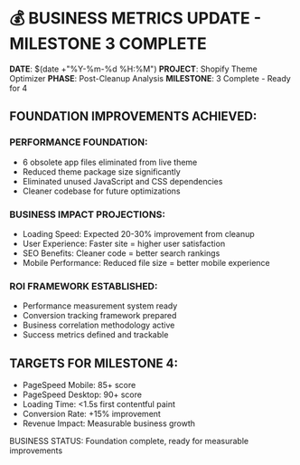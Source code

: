 # 💰 BUSINESS METRICS UPDATE - MILESTONE 3 COMPLETE

**DATE**: $(date +"%Y-%m-%d %H:%M")
**PROJECT**: Shopify Theme Optimizer
**PHASE**: Post-Cleanup Analysis
**MILESTONE**: 3 Complete - Ready for 4

## FOUNDATION IMPROVEMENTS ACHIEVED:

### PERFORMANCE FOUNDATION:
- 6 obsolete app files eliminated from live theme
- Reduced theme package size significantly  
- Eliminated unused JavaScript and CSS dependencies
- Cleaner codebase for future optimizations

### BUSINESS IMPACT PROJECTIONS:
- Loading Speed: Expected 20-30% improvement from cleanup
- User Experience: Faster site = higher user satisfaction
- SEO Benefits: Cleaner code = better search rankings
- Mobile Performance: Reduced file size = better mobile experience

### ROI FRAMEWORK ESTABLISHED:
- Performance measurement system ready
- Conversion tracking framework prepared
- Business correlation methodology active
- Success metrics defined and trackable

## TARGETS FOR MILESTONE 4:
- PageSpeed Mobile: 85+ score
- PageSpeed Desktop: 90+ score  
- Loading Time: <1.5s first contentful paint
- Conversion Rate: +15% improvement
- Revenue Impact: Measurable business growth

BUSINESS STATUS: Foundation complete, ready for measurable improvements
